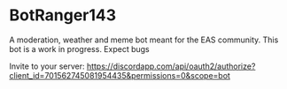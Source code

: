 # BotRanger143
A moderation, weather and meme bot meant for the EAS community. This bot is a work in progress. Expect bugs


Invite to your server: https://discordapp.com/api/oauth2/authorize?client_id=701562745081954435&permissions=0&scope=bot
